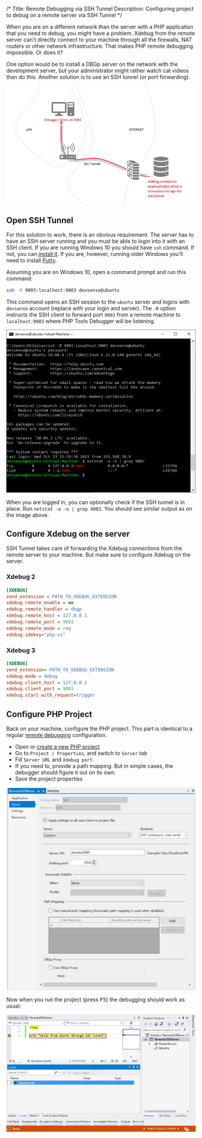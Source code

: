 /*
Title: Remote Debugging via SSH Tunnel
Description: Configuring project to debug on a remote server via SSH Tunnel
*/

When you are on a different network than the server with a PHP application that you need to debug, you might have a problem. Xdebug from the remote server can't directly connect to your machine through all the firewalls, NAT routers or other network infrastructure. That makes PHP remote debugging impossible. Or does it?

One option would be to install a DBGp server on the network with the development server, but your administrator might rather watch cat videos than do this. Another solution is to use an SSH tunnel (or port forwarding).

![SSH Tunnel](imgs/ssh-tunnel.png)

## Open SSH Tunnel

For this solution to work, there is an obvious requirement. The server has to have an SSH server running and you must be able to login into it with an SSH client. If you are running Windows 10 you should have `ssh` command. If not, you can [install it](https://docs.microsoft.com/en-us/windows-server/administration/openssh/openssh_install_firstuse). If you are, however, running older Windows you'll need to install [Putty](https://www.chiark.greenend.org.uk/~sgtatham/putty/latest.html).

Assuming you are on Windows 10, open a command prompt and run this command:

```bash
ssh -R 9003:localhost:9003 devsense@ubuntu
```

This command opens an SSH session to the `ubuntu` server and logins with `devsense` account (replace with your login and server). The `-R` option instructs the SSH client to forward port `9003` from a remote machine to `localhost:9003` where PHP Tools Debugger will be listening.

![SSH tunnel established](imgs\ssh-tunnel-established.png)

When you are logged in, you can optionally check if the SSH tunnel is in place. Run `netstat -a -n | grep 9003`. You should see similar output as on the image above.

## Configure Xdebug on the server

SSH Tunnel takes care of forwarding the Xdebug connections from the remote server to your machine. But make sure to configure Xdebug on the server.

### Xdebug 2

```ini
[XDEBUG]
zend_extension = PATH_TO_XDEBUG_EXTENSION
xdebug.remote_enable = on
xdebug.remote_handler = dbgp
xdebug.remote_host = 127.0.0.1
xdebug.remote_port = 9003
xdebug.remote_mode = req
xdebug.idekey="php-vs"
```

### Xdebug 3

```ini
[XDEBUG]
zend_extension= PATH_TO_XDEBUG_EXTENSION
xdebug.mode = debug
xdebug.client_host = 127.0.0.1
xdebug.client_port = 9003
xdebug.start_with_request=trigger
```

## Configure PHP Project

Back on your machine, configure the PHP project. This part is identical to a regular [remote debugging](remote-debug.md) configuration.

- Open or [create a new PHP project](../project/new-project.md)
- Go to `Project / Properties`, and switch to `Server` tab
- Fill `Server URL` and `Xdebug port`.
- If you need to, provide a path mapping. But in simple cases, the debugger should figure it out on its own.
- Save the project properties

![Project Properties](imgs\ssh-project-properties.png)

Now when you run the project (press <kbd>F5</kbd>) the debugging should work as usual:

![The debugger is working](imgs\ssh-debugging.png)
